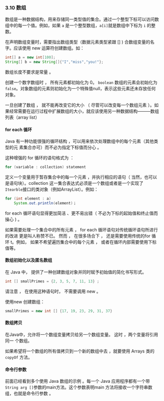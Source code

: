 ### 3.10 数组

数组是一种数据结构，用来存储同一类型值的集合。通过一个整型下标可以访问数组中的每一个值。例如，如果 `a` 是一个整型数组，`a[i]`就是数组中下标为 `i` 的整数。

在声明数组变量时，需要指出数组类型（数据元素类型紧跟 [] ) 合数组变量的名字。应该使用 new 运算符创建数组。如：

```java
int[] a = new int[100];
String[] b = new String[]{"I","miss","you!"};
```

数组长度不要求是常量 。

创建一个数字数组时 ， 所有元素都初始化为 0。 `boolean` 数组的元素会初始化为`false`。对象数组的元素则初始化为一个特殊值null，表示这些元素还未存放任何对象。

一旦创建了数组 ， 就不能再改变它的大小 （ 尽管可以改变每一个数组元素 ）。如果经常需要在运行过程中扩展数组的大小，就应该使用另一种数据结构———数组列表（array list）

#### for each 循环

Java 有一种功能很强的循环结构 ，可以用来依次处理数组中的每个元素（其他类型的元
素集合亦可）而不必为指定下标值而分心 。

这种增强的 for 循环的语句格式为 ：

```java
for (variable : collection) statement
```

定义一个变量用于暂存集合中的每一个元素 ，并执行相应的语句（ 当然，也可以是语句块）。collection 这一集合表达式必须是一个数组或者是一个实现了`Itearble`接口的类对象（例如ArrayList）。例如：

```java
for (int element : a)
	System.out.println(element)；
```

for each 循环语句显得更加简洁 、更不易出错（ 不必为下标的起始值和终止值而操心 ) 。

如果需要处理一个集合中的所有元素 ， for each 循环语句对传统循环语句所进行的改进
更是叫人称赞不已。 然而 ， 在很多场合下 ， 还是需要使用传统的for 循环 t。例如， 如果不希望遍历集合中的每个元素 ， 或者在循环内部需要使用下标值等。

#### 数组初始化以及匿名数组

在 Java 中， 提供了一种创建数组对象并同时赋予初始值的简化书写形式。

```java
int [] smallPrimes = {2, 3, 5, 7, 11, 13} ;
```

请注意 ， 在使用这种语句时， 不需要调用 new 。

使用new 创建数组：

```java
smallPrimes = new int [] {17, 19, 23, 29, 31, 37} 
```

#### 数组拷贝

在Java中，允许将一个数组变量拷贝给另一个数组变量。 这时 ，两个变量将引用同一 个数组。

如果希望将一个数组的所有值拷贝到一个新的数组中去 ，就要使用 Arrays 类的 `copyOf` 方法。

#### 命令行参数

前面已经看到多个使用 Java 数组的示例 。每一个 Java 应用程序都有一个带 `String arg []`参数的main方法。这个参数表明main 方法将接收一个字符串数组，也就是命令行参数 。